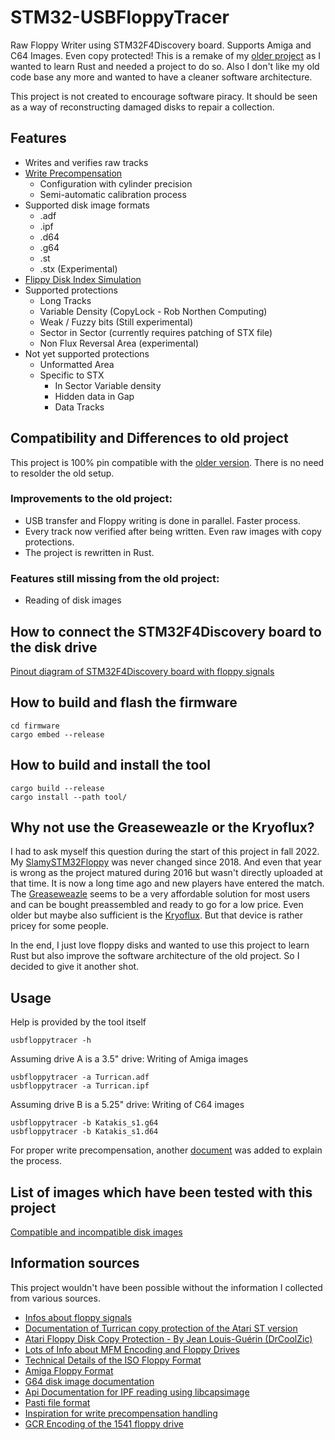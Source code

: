 # STM32-USBFloppyTracer

Raw Floppy Writer using STM32F4Discovery board. Supports Amiga and C64 Images. Even copy protected!
This is a remake of my [older project](https://github.com/Slamy/SlamySTM32Floppy) as I wanted to learn Rust and needed a project to do so.
Also I don't like my old code base any more and wanted to have a cleaner software architecture.

This project is not created to encourage software piracy. It should be seen as a way of reconstructing damaged disks to repair a collection.

## Features

* Writes and verifies raw tracks
* [Write Precompensation](doc/write_precompensation.md)
    * Configuration with cylinder precision
    * Semi-automatic calibration process
* Supported disk image formats
    * .adf
    * .ipf
    * .d64
    * .g64
    * .st
    * .stx (Experimental)
* [Flippy Disk Index Simulation](doc/flippy_index.md)
* Supported protections
    * Long Tracks
    * Variable Density (CopyLock - Rob Northen Computing)
    * Weak / Fuzzy bits (Still experimental)
    * Sector in Sector (currently requires patching of STX file)
    * Non Flux Reversal Area (experimental)
* Not yet supported protections
    * Unformatted Area
    * Specific to STX
    	* In Sector Variable density
    	* Hidden data in Gap
    	* Data Tracks

## Compatibility and Differences to old project

This project is 100% pin compatible with the [older version](https://github.com/Slamy/SlamySTM32Floppy).
There is no need to resolder the old setup.

### Improvements to the old project:

* USB transfer and Floppy writing is done in parallel. Faster process.
* Every track now verified after being written. Even raw images with copy protections.
* The project is rewritten in Rust.

### Features still missing from the old project:

* Reading of disk images

## How to connect the STM32F4Discovery board to the disk drive

[Pinout diagram of STM32F4Discovery board with floppy signals](doc/pinout.png)

## How to build and flash the firmware

	cd firmware
	cargo embed --release

## How to build and install the tool

	cargo build --release
	cargo install --path tool/

## Why not use the Greaseweazle or the Kryoflux?

I had to ask myself this question during the start of this project in fall 2022. My [SlamySTM32Floppy](https://github.com/Slamy/SlamySTM32Floppy) was never changed since 2018. And even that year is wrong as the project matured during 2016 but wasn't directly uploaded at that time. It is now a long time ago and new players have entered the match. The [Greaseweazle](https://github.com/keirf/greaseweazle) seems to be a very affordable solution for most users and can be bought preassembled and ready to go for a low price.
Even older but maybe also sufficient is the [Kryoflux](https://kryoflux.com/). But that device is rather pricey for some people.

In the end, I just love floppy disks and wanted to use this project to learn Rust but also improve the software architecture of the old project. So I decided to give it another shot.

## Usage

Help is provided by the tool itself

    usbfloppytracer -h

Assuming drive A is a 3.5" drive: Writing of Amiga images

    usbfloppytracer -a Turrican.adf
    usbfloppytracer -a Turrican.ipf

Assuming drive B is a 5.25" drive: Writing of C64 images

    usbfloppytracer -b Katakis_s1.g64
    usbfloppytracer -b Katakis_s1.d64

For proper write precompensation, another [document](doc/write_precompensation.md) was added to explain the process.

## List of images which have been tested with this project

[Compatible and incompatible disk images](doc/compatibility_list.md)

## Information sources

This project wouldn't have been possible without the information I collected from various sources.

* [Infos about floppy signals](https://retrocmp.de/fdd/general/floppy-bus.htm)
* [Documentation of Turrican copy protection of the Atari ST version](https://github.com/sarnau/AtariSTCopyProtections/blob/master/protection_turrican.md)
* [Atari Floppy Disk Copy Protection - By Jean Louis-Guérin (DrCoolZic)](http://dmweb.free.fr/files/Atari-Copy-Protection-V1.4.pdf)
* [Lots of Info about MFM Encoding and Floppy Drives](http://info-coach.fr/atari/hardware/FD-Hard.php)
* [Technical Details of the ISO Floppy Format](http://info-coach.fr/atari/software/FD-Soft.php)
* [Amiga Floppy Format](http://lclevy.free.fr/adflib/adf_info.html)
* [G64 disk image documentation](http://www.unusedino.de/ec64/technical/formats/g64.html)
* [Api Documentation for IPF reading using libcapsimage](http://www.softpres.org/_media/files:ipfdoc102a.zip?id=download&cache=cache)
* [Pasti file format](http://info-coach.fr/atari/documents/_mydoc/Pasti-documentation.pdf)
* [Inspiration for write precompensation handling](https://github.com/keirf/greaseweazle/blob/master/src/greaseweazle/track.py#L41)
* [GCR Encoding of the 1541 floppy drive](http://www.baltissen.org/newhtm/1541c.htm)
